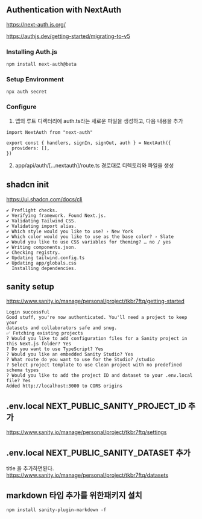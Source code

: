 ## Authentication with NextAuth

https://next-auth.js.org/

https://authjs.dev/getting-started/migrating-to-v5

### Installing Auth.js

```
npm install next-auth@beta
```

### Setup Environment

```
npx auth secret
```

### Configure

1. 앱의 루트 디렉터리에 auth.ts라는 새로운 파일을 생성하고, 다음 내용을 추가

```
import NextAuth from "next-auth"

export const { handlers, signIn, signOut, auth } = NextAuth({
  providers: [],
})
```

2. app/api/auth/[...nextauth]/route.ts 경로대로 디렉토리와 파일을 생성

## shadcn init

https://ui.shadcn.com/docs/cli

```
✔ Preflight checks.
✔ Verifying framework. Found Next.js.
✔ Validating Tailwind CSS.
✔ Validating import alias.
✔ Which style would you like to use? › New York
✔ Which color would you like to use as the base color? › Slate
✔ Would you like to use CSS variables for theming? … no / yes
✔ Writing components.json.
✔ Checking registry.
✔ Updating tailwind.config.ts
✔ Updating app/globals.css
  Installing dependencies.
```

## sanity setup

https://www.sanity.io/manage/personal/project/tkbr7ftq/getting-started

```
Login successful
Good stuff, you're now authenticated. You'll need a project to keep your
datasets and collaborators safe and snug.
✅ Fetching existing projects
? Would you like to add configuration files for a Sanity project in this Next.js folder? Yes
? Do you want to use TypeScript? Yes
? Would you like an embedded Sanity Studio? Yes
? What route do you want to use for the Studio? /studio
? Select project template to use Clean project with no predefined schema types
? Would you like to add the project ID and dataset to your .env.local file? Yes
Added http://localhost:3000 to CORS origins
```

## .env.local NEXT_PUBLIC_SANITY_PROJECT_ID 추가

https://www.sanity.io/manage/personal/project/tkbr7ftq/settings

## .env.local NEXT_PUBLIC_SANITY_DATASET 추가

title 을 추가하면된다.
https://www.sanity.io/manage/personal/project/tkbr7ftq/datasets

## markdown 타입 추가를 위한패키지 설치

```
npm install sanity-plugin-markdown -f
```
